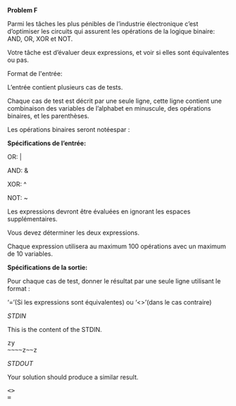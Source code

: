 **Problem F**

Parmi les tâches les plus pénibles de l’industrie électronique c’est d’optimiser les circuits qui assurent les opérations de la logique binaire: AND, OR, XOR et NOT.

Votre tâche est d’évaluer deux expressions, et voir si elles sont équivalentes ou pas.

Format de l'entrée:

L’entrée contient plusieurs cas de tests.

Chaque cas de test est décrit par une seule ligne, cette ligne contient une combinaison des variables de l’alphabet en minuscule, des opérations binaires, et les parenthèses.

Les opérations binaires seront notéespar :

**Spécifications de l’entrée:**

OR: |

AND: &

XOR: ^

NOT: ~

Les expressions devront être évaluées en ignorant les espaces supplémentaires.

Vous devez déterminer les deux expressions.

Chaque expression utilisera au maximum 100 opérations avec un maximum de 10 variables.

**Spécifications de la sortie:**

Pour chaque cas de test, donner le résultat par une seule ligne utilisant le format :

‘=’(Si les expressions sont équivalentes) ou ‘<>’(dans le cas contraire)

_STDIN_

This is the content of the STDIN.
<pre>
zy
~~~~z~~z
</pre>

_STDOUT_

Your solution should produce a similar result.

<pre>
<>
=
</pre>